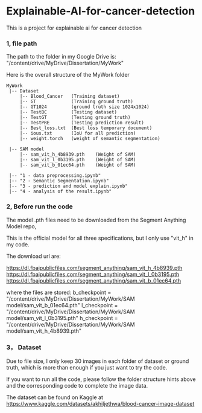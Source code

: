 # Explainable-AI-for-cancer-detection
This is a project for explainable ai for cancer detection



### 1, file path

The path to the folder in my Google Drive is: "/content/drive/MyDrive/Dissertation/MyWork"

Here is the overall structure of the MyWork folder

```
MyWork
 |-- Dataset
     |-- Blood_Cancer   (Training dataset)
     |-- GT             (Training ground truth)
     |-- GT1024         (ground truth size 1024x1024)
     |-- TestBC         (Testing dataset)
     |-- TestGT         (Testing ground truth)
     |-- TestPRE        (Testing prediction result)
     |-- Best_loss.txt  (Best loss temporary document)
     |-- ious.txt       (IoU for all prediction)
     |-- weight.torch   (weight of semantic segmentation)

 |-- SAM model
     |-- sam_vit_h_4b8939.pth    (Weight of SAM)  
     |-- sam_vit_l_0b3195.pth    (Weight of SAM) 
     |-- sam_vit_b_01ec64.pth    (Weight of SAM) 

 |-- "1 - data preprocessing.ipynb"
 |-- "2 - Semantic Segmentation.ipynb"
 |-- "3 - prediction and model explain.ipynb"
 |-- "4 - analysis of the result.ipynb"
```



### 2, Before run the code

The model .pth files need to be downloaded from the Segment Anything Model repo, 

This is the official model for all three specifications, but I only use  "vit_h" in my code.

The download url are:

https://dl.fbaipublicfiles.com/segment_anything/sam_vit_h_4b8939.pth
https://dl.fbaipublicfiles.com/segment_anything/sam_vit_l_0b3195.pth
https://dl.fbaipublicfiles.com/segment_anything/sam_vit_b_01ec64.pth


where the files are stored:
b_checkpoint = "/content/drive/MyDrive/Dissertation/MyWork/SAM model/sam_vit_b_01ec64.pth"
l_checkpoint = "/content/drive/MyDrive/Dissertation/MyWork/SAM model/sam_vit_l_0b3195.pth"
h_checkpoint = "/content/drive/MyDrive/Dissertation/MyWork/SAM model/sam_vit_h_4b8939.pth"

### 3， Dataset

Due to file size, I only keep 30 images in each folder of dataset or ground truth, which is more than enough if you just want to try the code. 

If you want to run all the code, please follow the folder structure hints above and the corresponding code to complete the image data.

The dataset can be found on Kaggle at
https://www.kaggle.com/datasets/akhiljethwa/blood-cancer-image-dataset
